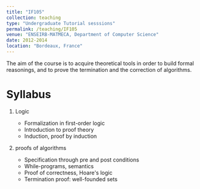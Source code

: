 ```yaml
---
title: "IF105"
collection: teaching
type: "Undergraduate Tutorial sesssions"
permalink: /teaching/IF105
venue: "ENSEIRB-MATMECA, Department of Computer Science"
date: 2012-2014
location: "Bordeaux, France"
---
```

The aim of the course is to acquire theoretical tools in order to build formal reasonings,
and to prove the termination and the correction of algorithms.

Syllabus
=====

1. Logic
    * Formalization in first-order logic
    * Introduction to proof theory
    * Induction, proof by induction

2. proofs of algorithms
    * Specification through pre and post conditions
    * While-programs, semantics
    * Proof of correctness, Hoare's logic
    * Termination proof: well-founded sets 
